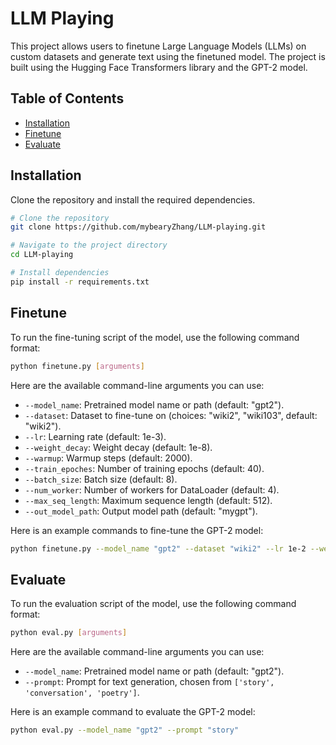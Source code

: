 # LLM Playing

This project allows users to finetune Large Language Models (LLMs) on custom datasets and generate text using the finetuned model. The project is built using the Hugging Face Transformers library and the GPT-2 model.

## Table of Contents

- [Installation](#installation)
- [Finetune](#finetune)
- [Evaluate](#evaluate)

## Installation

Clone the repository and install the required dependencies.

```bash
# Clone the repository
git clone https://github.com/mybearyZhang/LLM-playing.git

# Navigate to the project directory
cd LLM-playing

# Install dependencies
pip install -r requirements.txt
```

## Finetune
To run the fine-tuning script of the model, use the following command format:

```bash
python finetune.py [arguments]
```

Here are the available command-line arguments you can use:

+ `--model_name`: Pretrained model name or path (default: "gpt2").
+ `--dataset`: Dataset to fine-tune on (choices: "wiki2", "wiki103", default: "wiki2").
+ `--lr`: Learning rate (default: 1e-3).
+ `--weight_decay`: Weight decay (default: 1e-8).
+ `--warmup`: Warmup steps (default: 2000).
+ `--train_epoches`: Number of training epochs (default: 40).
+ `--batch_size`: Batch size (default: 8).
+ `--num_worker`: Number of workers for DataLoader (default: 4).
+ `--max_seq_length`: Maximum sequence length (default: 512).
+ `--out_model_path`: Output model path (default: "mygpt").

Here is an example commands to fine-tune the GPT-2 model:
    
```bash
python finetune.py --model_name "gpt2" --dataset "wiki2" --lr 1e-2 --weight_decay 1e-8 --warmup 2000 --train_epoches 30 --batch_size 8 --num_worker 4 --max_seq_length 512 --out_model_path "mygpt"
```

## Evaluate
To run the evaluation script of the model, use the following command format:

```bash
python eval.py [arguments]
```

Here are the available command-line arguments you can use:

+ `--model_name`: Pretrained model name or path (default: "gpt2").
+ `--prompt`: Prompt for text generation, chosen from `['story', 'conversation', 'poetry']`.

Here is an example command to evaluate the GPT-2 model:

```bash
python eval.py --model_name "gpt2" --prompt "story"
```